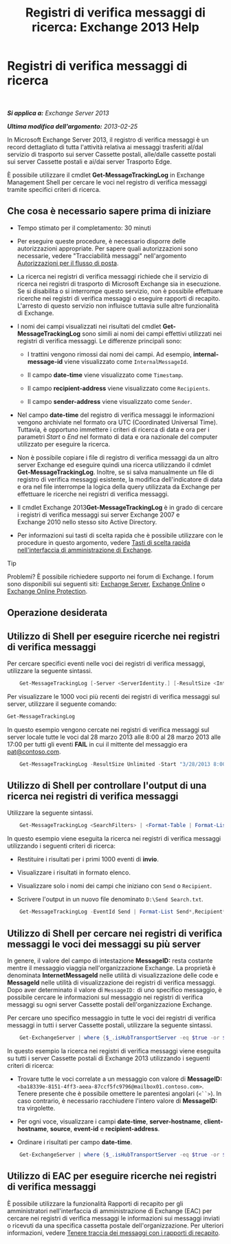 ﻿---
title: 'Registri di verifica messaggi di ricerca: Exchange 2013 Help'
TOCTitle: Registri di verifica messaggi di ricerca
ms:assetid: e1678327-bcd5-42d4-a363-67f33067fe9a
ms:mtpsurl: https://technet.microsoft.com/it-it/library/Bb124926(v=EXCHG.150)
ms:contentKeyID: 51407435
ms.date: 01/04/2018
mtps_version: v=EXCHG.150
ms.translationtype: HT
---

# Registri di verifica messaggi di ricerca

 

_**Si applica a:** Exchange Server 2013_

_**Ultima modifica dell'argomento:** 2013-02-25_

In Microsoft Exchange Server 2013, il registro di verifica messaggi è un record dettagliato di tutta l'attività relativa ai messaggi trasferiti al/dal servizio di trasporto sui server Cassette postali, alle/dalle cassette postali sui server Cassette postali e ai/dai server Trasporto Edge.

È possibile utilizzare il cmdlet **Get-MessageTrackingLog** in Exchange Management Shell per cercare le voci nel registro di verifica messaggi tramite specifici criteri di ricerca.

## Che cosa è necessario sapere prima di iniziare

  - Tempo stimato per il completamento: 30 minuti

  - Per eseguire queste procedure, è necessario disporre delle autorizzazioni appropriate. Per sapere quali autorizzazioni sono necessarie, vedere "Tracciabilità messaggi" nell'argomento [Autorizzazioni per il flusso di posta](mail-flow-permissions-exchange-2013-help.md).

  - La ricerca nei registri di verifica messaggi richiede che il servizio di ricerca nei registri di trasporto di Microsoft Exchange sia in esecuzione. Se si disabilita o si interrompe questo servizio, non è possibile effettuare ricerche nei registri di verifica messaggi o eseguire rapporti di recapito. L'arresto di questo servizio non influisce tuttavia sulle altre funzionalità di Exchange.

  - I nomi dei campi visualizzati nei risultati del cmdlet **Get-MessageTrackingLog** sono simili ai nomi dei campi effettivi utilizzati nei registri di verifica messaggi. Le differenze principali sono:
    
      - I trattini vengono rimossi dai nomi dei campi. Ad esempio, **internal-message-id** viene visualizzato come `InternalMessageId`.
    
      - Il campo **date-time** viene visualizzato come `Timestamp`.
    
      - Il campo **recipient-address** viene visualizzato come `Recipients`.
    
      - Il campo **sender-address** viene visualizzato come `Sender`.

  - Nel campo **date-time** del registro di verifica messaggi le informazioni vengono archiviate nel formato ora UTC (Coordinated Universal Time). Tuttavia, è opportuno immettere i criteri di ricerca di data e ora per i parametri *Start* o *End* nel formato di data e ora nazionale del computer utilizzato per eseguire la ricerca.

  - Non è possibile copiare i file di registro di verifica messaggi da un altro server Exchange ed eseguire quindi una ricerca utilizzando il cdmlet **Get-MessageTrackingLog**. Inoltre, se si salva manualmente un file di registro di verifica messaggi esistente, la modifica dell'indicatore di data e ora nel file interrompe la logica della query utilizzata da Exchange per effettuare le ricerche nei registri di verifica messaggi.

  - Il cmdlet Exchange 2013**Get-MessageTrackingLog** è in grado di cercare i registri di verifica messaggi sui server Exchange 2007 e Exchange 2010 nello stesso sito Active Directory.

  - Per informazioni sui tasti di scelta rapida che è possibile utilizzare con le procedure in questo argomento, vedere [Tasti di scelta rapida nell'interfaccia di amministrazione di Exchange](keyboard-shortcuts-in-the-exchange-admin-center-exchange-online-protection-help.md).


> [!TIP]
> Problemi? È possibile richiedere supporto nei forum di Exchange. I forum sono disponibili sui seguenti siti: <A href="https://go.microsoft.com/fwlink/p/?linkid=60612">Exchange Server</A>, <A href="https://go.microsoft.com/fwlink/p/?linkid=267542">Exchange Online</A> o <A href="https://go.microsoft.com/fwlink/p/?linkid=285351">Exchange Online Protection</A>.



## Operazione desiderata

## Utilizzo di Shell per eseguire ricerche nei registri di verifica messaggi

Per cercare specifici eventi nelle voci dei registri di verifica messaggi, utilizzare la seguente sintassi.
```powershell
    Get-MessageTrackingLog [-Server <ServerIdentity.] [-ResultSize <Integer> | Unlimited] [-Start <DateTime>] [-End <DateTime>] [-EventId <EventId>] [-InternalMessageId <InternalMessageId>] [-MessageId <MessageId>] [-MessageSubject <Subject>] [-Recipients <RecipientAddress1,RecipientAddress2...>] [-Reference <Reference>] [-Sender <SenderAddress>]
```
Per visualizzare le 1000 voci più recenti dei registri di verifica messaggi sul server, utilizzare il seguente comando:

```powershell
Get-MessageTrackingLog
```

In questo esempio vengono cercate nei registri di verifica messaggi sul server locale tutte le voci dal 28 marzo 2013 alle 8:00 al 28 marzo 2013 alle 17:00 per tutti gli eventi **FAIL** in cui il mittente del messaggio era pat@contoso.com.

```powershell
    Get-MessageTrackingLog -ResultSize Unlimited -Start "3/28/2013 8:00AM" -End "3/28/2013 5:00PM" -EventId "Fail" -Sender "pat@contoso.com"
```
## Utilizzo di Shell per controllare l'output di una ricerca nei registri di verifica messaggi

Utilizzare la seguente sintassi.

```powershell
    Get-MessageTrackingLog <SearchFilters> | <Format-Table | Format-List> [<FieldNames>] [<OutputFileOptions>]
```

In questo esempio viene eseguita la ricerca nei registri di verifica messaggi utilizzando i seguenti criteri di ricerca:

  - Restituire i risultati per i primi 1000 eventi di **invio**.

  - Visualizzare i risultati in formato elenco.

  - Visualizzare solo i nomi dei campi che iniziano con `Send` o `Recipient`.

  - Scrivere l'output in un nuovo file denominato `D:\Send Search.txt`.

<!-- end list -->
```powershell
    Get-MessageTrackingLog -EventId Send | Format-List Send*,Recipient* > "D:\Send Search.txt"
```

## Utilizzo di Shell per cercare nei registri di verifica messaggi le voci dei messaggi su più server

In genere, il valore del campo di intestazione **MessageID:**  resta costante mentre il messaggio viaggia nell'organizzazione Exchange. La proprietà è denominata **InternetMessageId** nelle utilità di visualizzazione delle code e **MessageId** nelle utilità di visualizzazione dei registri di verifica messaggi. Dopo aver determinato il valore di `MessageID:` di uno specifico messaggio, è possibile cercare le informazioni sul messaggio nei registri di verifica messaggi su ogni server Cassette postali dell'organizzazione Exchange.

Per cercare uno specifico messaggio in tutte le voci dei registri di verifica messaggi in tutti i server Cassette postali, utilizzare la seguente sintassi.

```powershell
    Get-ExchangeServer | where {$_.isHubTransportServer -eq $true -or $_.isMailboxServer -eq $true} | Get-MessageTrackingLog -MessageId <MessageID> | Select-Object <CommaSeparatedFieldNames> | Sort-Object -Property <FieldName>
```

In questo esempio la ricerca nei registri di verifica messaggi viene eseguita su tutti i server Cassette postali di Exchange 2013 utilizzando i seguenti criteri di ricerca:

  - Trovare tutte le voci correlate a un messaggio con valore di **MessageID:** `<ba18339e-8151-4ff3-aeea-87ccf5fc9796@mailbox01.contoso.com>`. Tenere presente che è possibile omettere le parentesi angolari (`<``>`). In caso contrario, è necessario racchiudere l'intero valore di **MessageID:**  tra virgolette.

  - Per ogni voce, visualizzare i campi **date-time**, **server-hostname**, **client-hostname**, **source**, **event-id** e **recipient-address**.

  - Ordinare i risultati per campo **date-time**.

<!-- end list -->
```powershell
    Get-ExchangeServer | where {$_.isHubTransportServer -eq $true -or $_.isMailboxServer -eq $true} | Get-MessageTrackingLog -MessageId ba18339e-8151-4ff3-aeea-87ccf5fc9796@mailbox01.contoso.com | Select-Object Timestamp,ServerHostname,ClientHostname,Source,EventId,Recipients | Sort-Object -Property Timestamp
```

## Utilizzo di EAC per eseguire ricerche nei registri di verifica messaggi

È possibile utilizzare la funzionalità Rapporti di recapito per gli amministratori nell'interfaccia di amministrazione di Exchange (EAC) per cercare nei registri di verifica messaggi le informazioni sui messaggi inviati o ricevuti da una specifica cassetta postale dell'organizzazione. Per ulteriori informazioni, vedere [Tenere traccia dei messaggi con i rapporti di recapito](track-messages-with-delivery-reports-exchange-2013-help.md).

